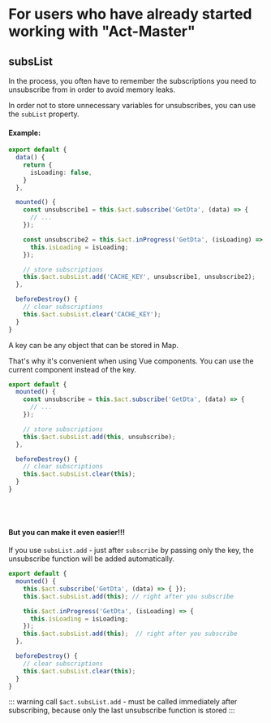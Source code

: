 # For users who have already started working with "Act-Master"

## subsList

In the process, you often have to remember the subscriptions you need to unsubscribe from in order to avoid memory leaks.

In order not to store unnecessary variables for unsubscribes, you can use the `subList` property.

#### Example:

```ts
export default {
  data() {
    return {
      isLoading: false,
    }
  },

  mounted() {
    const unsubscribe1 = this.$act.subscribe('GetDta', (data) => {
      // ...
    });

    const unsubscribe2 = this.$act.inProgress('GetDta', (isLoading) => {
      this.isLoading = isLoading;
    });

    // store subscriptions
    this.$act.subsList.add('CACHE_KEY', unsubscribe1, unsubscribe2);
  },

  beforeDestroy() {
    // clear subscriptions
    this.$act.subsList.clear('CACHE_KEY');
  }
}
```

A key can be any object that can be stored in Map.

That's why it's convenient when using Vue components. You can use the current component instead of the key.

```ts
export default {
  mounted() {
    const unsubscribe = this.$act.subscribe('GetDta', (data) => {
      // ...
    });

    // store subscriptions
    this.$act.subsList.add(this, unsubscribe);
  },

  beforeDestroy() {
    // clear subscriptions
    this.$act.subsList.clear(this);
  }
}
```
<br>
<br>

#### But you can make it even easier!!!

If you use `subsList.add` - just after `subscribe` by passing only the key, the unsubscribe function will be added automatically.

```ts
export default {
  mounted() {
    this.$act.subscribe('GetDta', (data) => { });
    this.$act.subsList.add(this); // right after you subscribe

    this.$act.inProgress('GetDta', (isLoading) => {
      this.isLoading = isLoading;
    });
    this.$act.subsList.add(this);  // right after you subscribe
  },

  beforeDestroy() {
    // clear subscriptions
    this.$act.subsList.clear(this);
  }
}
```

::: warning
call `$act.subsList.add` - must be called immediately after subscribing, because only the last unsubscribe function is stored
:::

